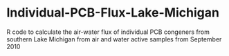 # Individual-PCB-Flux-Lake-Michigan
R code to calculate the air-water flux of individual PCB congeners from southern Lake Michigan from air and water active samples from September 2010
